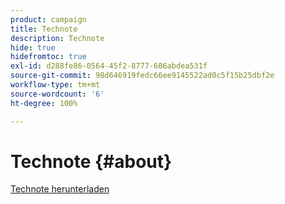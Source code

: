 ```yaml
---
product: campaign
title: Technote
description: Technote
hide: true
hidefromtoc: true
exl-id: d288fe86-0564-45f2-8777-606abdea531f
source-git-commit: 98d646919fedc66ee9145522ad0c5f15b25dbf2e
workflow-type: tm+mt
source-wordcount: '6'
ht-degree: 100%

---
```


# Technote {#about}

[Technote herunterladen](guidelines.pdf)
